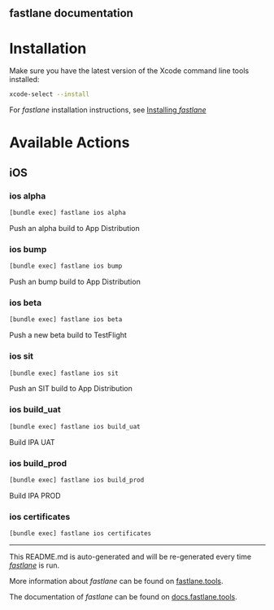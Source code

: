 fastlane documentation
----

# Installation

Make sure you have the latest version of the Xcode command line tools installed:

```sh
xcode-select --install
```

For _fastlane_ installation instructions, see [Installing _fastlane_](https://docs.fastlane.tools/#installing-fastlane)

# Available Actions

## iOS

### ios alpha

```sh
[bundle exec] fastlane ios alpha
```

Push an alpha build to App Distribution

### ios bump

```sh
[bundle exec] fastlane ios bump
```

Push an bump build to App Distribution

### ios beta

```sh
[bundle exec] fastlane ios beta
```

Push a new beta build to TestFlight

### ios sit

```sh
[bundle exec] fastlane ios sit
```

Push an SIT build to App Distribution

### ios build_uat

```sh
[bundle exec] fastlane ios build_uat
```

Build IPA UAT

### ios build_prod

```sh
[bundle exec] fastlane ios build_prod
```

Build IPA PROD

### ios certificates

```sh
[bundle exec] fastlane ios certificates
```



----

This README.md is auto-generated and will be re-generated every time [_fastlane_](https://fastlane.tools) is run.

More information about _fastlane_ can be found on [fastlane.tools](https://fastlane.tools).

The documentation of _fastlane_ can be found on [docs.fastlane.tools](https://docs.fastlane.tools).
